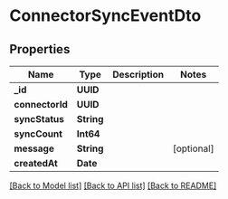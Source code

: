 # ConnectorSyncEventDto

## Properties
Name | Type | Description | Notes
------------ | ------------- | ------------- | -------------
**_id** | **UUID** |  | 
**connectorId** | **UUID** |  | 
**syncStatus** | **String** |  | 
**syncCount** | **Int64** |  | 
**message** | **String** |  | [optional] 
**createdAt** | **Date** |  | 

[[Back to Model list]](../README#documentation-for-models) [[Back to API list]](../README#documentation-for-api-endpoints) [[Back to README]](../README)


